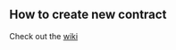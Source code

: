 ## How to create new contract
Check out the [wiki](https://github.com/ergoplatform/ergo-contracts/wiki/How-to-create-a-new-contract)
